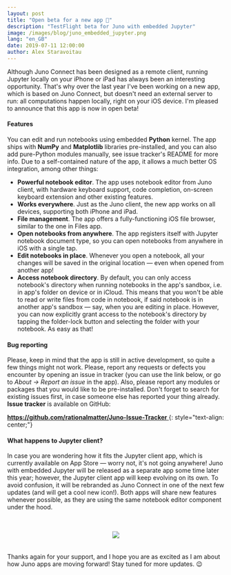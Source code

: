 ```yaml
---
layout: post
title: "Open beta for a new app 🚀"
description: "TestFlight beta for Juno with embedded Jupyter"
image: /images/blog/juno_embedded_jupyter.png
lang: "en_GB"
date: 2019-07-11 12:00:00
author: Alex Staravoitau
---
```


Although Juno Connect has been designed as a remote client, running Jupyter locally on your iPhone or iPad has always been an interesting opportunity. That's why over the last year I've been working on a new app, which is based on Juno Connect, but doesn't need an external server to run: all computations happen locally, right on your iOS device. I'm pleased to announce that this app is now in open beta! 
<!--more-->

#### Features

You can edit and run notebooks using embedded **Python** kernel. The app ships with **NumPy** and **Matplotlib** libraries pre-installed, and you can also add pure-Python modules manually, see issue tracker's README for more info. Due to a self-contained nature of the app, it allows a much better OS integration, among other things:

* **Powerful notebook editor**. The app uses notebook editor from Juno client, with hardware keyboard support, code completion, on-screen keyboard extension and other existing features.
* **Works everywhere**. Just as the Juno client, the new app works on all devices, supporting both iPhone and iPad.
* **File management**. The app offers a fully-functioning iOS file browser, similar to the one in Files app.
* **Open notebooks from anywhere**. The app registers itself with Jupyter notebook document type, so you can open notebooks from anywhere in iOS with a single tap.
* **Edit notebooks in place**. Whenever you open a notebook, all your changes will be saved in the original location — even when opened from another app!
* **Access notebook directory**. By default, you can only access notebook's directory when running notebooks in the app's sandbox, i.e. in app's folder on device or in iCloud. This means that you won't be able to read or write files from code in notebook, if said notebook is in another app's sandbox — say, when you are editing in place. However, you can now explicitly grant access to the notebook's directory by tapping the folder-lock button and selecting the folder with your notebook. As easy as that!

#### Bug reporting
Please, keep in mind that the app is still in active development, so quite a few things might not work. Please, report any requests or defects you encounter by opening an issue in tracker (you can use the link below, or go to _About -> Report an issue_ in the app). Also, please report any modules or packages that you would like to be pre-installed. Don't forget to search for existing issues first, in case someone else has reported your thing already. **Issue tracker** is available on GitHub:

<a href="https://github.com/rationalmatter/Juno-Issue-Tracker" target="blank">
	<b>https://github.com/rationalmatter/Juno-Issue-Tracker</b>
</a>
{: style="text-align: center;"}

#### What happens to Jupyter client?
In case you are wondering how it fits the Jupyter client app, which is currently available on App Store — worry not, it's not going anywhere! Juno with embedded Jupyter will be released as a separate app some time later this year; however, the Jupyter client app will keep evolving on its own. To avoid confusion, it will be rebranded as Juno Connect in one of the next few updates (and will get a cool new icon!). Both apps will share new features whenever possible, as they are using the same notebook editor component under the hood.

<span style="display:block; height: 20px;"></span>
<div style="text-align: center;">
	<img src="{{ "/images/blog/juno_embedded_jupyter.png" | prepend: site.baseurl }}">
</div>
<span style="display:block; height: 20px;"></span>

Thanks again for your support, and I hope you are as excited as I am about how Juno apps are moving forward! Stay tuned for more updates. 😉
